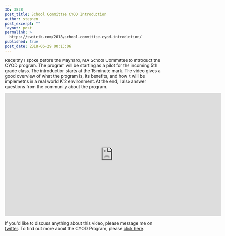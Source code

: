```yaml
---
ID: 3828
post_title: School Committee CYOD Introduction
author: stephen
post_excerpt: ""
layout: post
permalink: >
  https://swoicik.com/2018/school-committee-cyod-introduction/
published: true
post_date: 2018-06-29 00:13:06
---
```

Receltny I spoke before the Maynard, MA School Committee to introduct the CYOD program. The program will be starting as a pilot for the incoming 5th grade class. The introduction starts at the 15 minute mark. The video gives a good overview of what the program is, its benefits, and how it will be implemetns in a real world K12 environment. At the end, I also answer questions from the community about the program.

<iframe src="https://www.youtube-nocookie.com/embed/NV_tH1F9YaE?start=920" width="700" height="400" frameborder="0" allowfullscreen="allowfullscreen"></iframe>

If you'd like to discuss anything about this video, please message me on <a href="https://twitter.com/swoicik" target="_blank" rel="noopener">twitter</a>. To find out more about the CYOD Program, please <a href="/cyod">click here</a>.